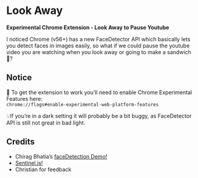 # Look Away
**Experimental Chrome Extension - Look Away to Pause Youtube**






I noticed Chrome (v56+) has a new FaceDetector API which basically lets you detect faces in images easily, so what if we could pause the youtube video you are watching when you look away or going to make a sandwich 🍞?

## Notice

🏴 To get the extension to work you’ll need to enable Chrome Experimental Features here: <br>
`chrome://flags#enable-experimental-web-platform-features`

💡If you’re in a dark setting it will probably be a bit buggy, as FaceDetector API is still not great in bad light. 

## Credits

- Chirag Bhatia’s [faceDetection Demo!](https://github.com/chirag64/live-face-detector/)
- [Sentinel.js!](https://github.com/muicss/sentineljs)
- Christian for feedback
